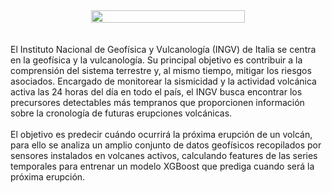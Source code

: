 <div style="display: flex; justify-content: center; text-align: center;">
<img width="70%" height="auto" src="https://images.pexels.com/photos/13337517/pexels-photo-13337517.jpeg?auto=compress&cs=tinysrgb&w=1260&h=750&dpr=2">
</div>
<br><br>
El Instituto Nacional de Geofísica y Vulcanología (INGV) de Italia se centra en la geofísica y la vulcanología. Su principal objetivo es contribuir a la comprensión del sistema terrestre y, al mismo tiempo, mitigar los riesgos asociados. Encargado de monitorear la sismicidad y la actividad volcánica activa las 24 horas del día en todo el país, el INGV busca encontrar los precursores detectables más tempranos que proporcionen información sobre la cronología de futuras erupciones volcánicas.
<br><br>
El objetivo es predecir cuándo ocurrirá la próxima erupción de un volcán, para ello se analiza un amplio conjunto de datos geofísicos recopilados por sensores instalados en volcanes activos, calculando features de las series temporales para entrenar un modelo XGBoost que prediga cuando será la próxima erupción.